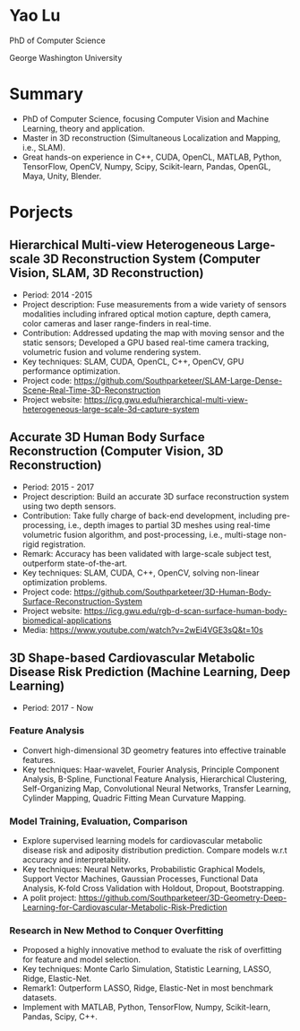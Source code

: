 # Yao Lu 
PhD of Computer Science

George Washington University

# Summary
* PhD of Computer Science, focusing Computer Vision and Machine Learning, theory and application.
* Master in 3D reconstruction (Simultaneous Localization and Mapping, i.e., SLAM).
* Great hands-on experience in C++, CUDA, OpenCL, MATLAB, Python, TensorFlow, OpenCV, Numpy, Scipy, Scikit-learn, Pandas, OpenGL, Maya, Unity, Blender.

# Porjects
## Hierarchical Multi-view Heterogeneous Large-scale 3D Reconstruction System (Computer Vision, SLAM, 3D Reconstruction)	
* Period: 2014 -2015
* Project description: Fuse measurements from a wide variety of sensors modalities including infrared optical motion capture, depth camera, color cameras and laser range-finders in real-time.
* Contribution: Addressed updating the map with moving sensor and the static sensors; Developed a GPU based real-time camera tracking, volumetric fusion and volume rendering system.
* Key techniques: SLAM, CUDA, OpenCL, C++, OpenCV, GPU performance optimization.
* Project code: https://github.com/Southparketeer/SLAM-Large-Dense-Scene-Real-Time-3D-Reconstruction
* Project website: https://icg.gwu.edu/hierarchical-multi-view-heterogeneous-large-scale-3d-capture-system

## Accurate 3D Human Body Surface Reconstruction (Computer Vision, 3D Reconstruction)
* Period: 2015 - 2017
* Project description: Build an accurate 3D surface reconstruction system using two depth sensors.
* Contribution: Take fully charge of back-end development, including pre-processing, i.e., depth images to partial 3D meshes using real-time volumetric fusion algorithm, and post-processing, i.e., multi-stage non-rigid registration.
* Remark: Accuracy has been validated with large-scale subject test, outperform state-of-the-art.
* Key techniques: SLAM, CUDA, C++, OpenCV, solving non-linear optimization problems.
* Project code: https://github.com/Southparketeer/3D-Human-Body-Surface-Reconstruction-System
* Project website: https://icg.gwu.edu/rgb-d-scan-surface-human-body-biomedical-applications
* Media: https://www.youtube.com/watch?v=2wEi4VGE3sQ&t=10s

## 3D Shape-based Cardiovascular Metabolic Disease Risk Prediction (Machine Learning, Deep Learning)
* Period: 2017 - Now
### Feature Analysis
* Convert high-dimensional 3D geometry features into effective trainable features.
* Key techniques: Haar-wavelet, Fourier Analysis, Principle Component Analysis, B-Spline, Functional Feature Analysis, Hierarchical Clustering, Self-Organizing Map, Convolutional Neural Networks, Transfer Learning, Cylinder Mapping, Quadric Fitting Mean Curvature Mapping.
### Model Training, Evaluation, Comparison
* Explore supervised learning models for cardiovascular metabolic disease risk and adiposity distribution prediction. Compare models w.r.t accuracy and interpretability.
* Key techniques: Neural Networks, Probabilistic Graphical Models, Support Vector Machines, Gaussian Processes, Functional Data Analysis, K-fold Cross Validation with Holdout, Dropout, Bootstrapping.
* A polit project: https://github.com/Southparketeer/3D-Geometry-Deep-Learning-for-Cardiovascular-Metabolic-Risk-Prediction

### Research in New Method to Conquer Overfitting
* Proposed a highly innovative method to evaluate the risk of overfitting for feature and model selection.
* Key techniques: Monte Carlo Simulation, Statistic Learning, LASSO, Ridge, Elastic-Net.
* Remark1: Outperform LASSO, Ridge, Elastic-Net in most benchmark datasets.
* Implement with MATLAB, Python, TensorFlow, Numpy, Scikit-learn, Pandas, Scipy, C++.
